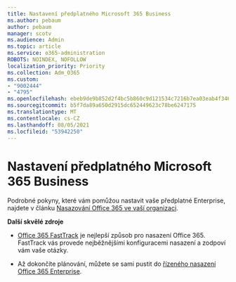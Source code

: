 ```yaml
---
title: Nastavení předplatného Microsoft 365 Business
ms.author: pebaum
author: pebaum
manager: scotv
ms.audience: Admin
ms.topic: article
ms.service: o365-administration
ROBOTS: NOINDEX, NOFOLLOW
localization_priority: Priority
ms.collection: Adm_O365
ms.custom:
- "9002444"
- "4795"
ms.openlocfilehash: ebeb9de9b852d2f4bc5b860c9d121534c7216b7ea03eab4f346691bcdaf5b562
ms.sourcegitcommit: b5f7da89a650d2915dc652449623c78be6247175
ms.translationtype: MT
ms.contentlocale: cs-CZ
ms.lasthandoff: 08/05/2021
ms.locfileid: "53942250"
---
```

# <a name="set-up-a-microsoft-365-business-subscription"></a>Nastavení předplatného Microsoft 365 Business

Podrobné pokyny, které vám pomůžou nastavit vaše předplatné Enterprise, najdete v článku [Nasazování Office 365 ve vaší organizaci](https://docs.microsoft.com/office365/enterprise/setup-overview-for-enterprises).

**Další skvělé zdroje**

- [Office 365 FastTrack](https://docs.microsoft.com/fasttrack/O365-fasttrack-benefit-for-office-365) je nejlepší způsob pro nasazení Office 365. FastTrack vás provede nejběžnějšími konfiguracemi nasazení a zodpoví vám vaše otázky. 

- Až dokončíte plánování, můžete se sami pustit do [řízeného nasazení Office 365 Enterprise](https://docs.microsoft.com/office365/enterprise/setup-overview-for-enterprises#do-it-yourself-guided-deployment-of-office-365-enterprise). 
